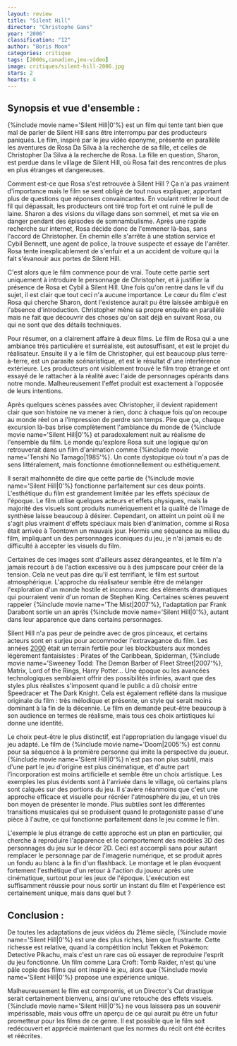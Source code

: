 ```yaml
---
layout: review
title: "Silent Hill"
director: "Christophe Gans"
year: "2006"
classification: "12"
author: "Boris Moon"
categories: critique
tags: [2000s,canadien,jeu-video]
image: critiques/silent-hill-2006.jpg
stars: 2
hearts: 4
---
```


## Synopsis et vue d'ensemble :

{%include movie name='Silent Hill|0'%} est un film qui tente tant bien que mal de parler de Silent Hill sans être interrompu par des producteurs paniqués. Le film, inspiré par le jeu vidéo éponyme, présente en parallèle les aventures de Rosa Da Silva à la recherche de sa fille, et celles de Christopher Da Silva à la recherche de Rosa. La fille en question, Sharon, est perdue dans le village de Silent Hill, où Rosa fait des rencontres de plus en plus étranges et dangereuses.

Comment est-ce que Rosa s'est retrouvée à Silent Hill ? Ça n'a pas vraiment d'importance mais le film se sent obligé de tout nous expliquer, apportant plus de questions que réponses convaincantes. En voulant retirer le bout de fil qui dépassait, les producteurs ont tiré trop fort et ont ruiné le pull de laine. Sharon a des visions du village dans son sommeil, et met sa vie en danger pendant des épisodes de somnambulisme. Après une rapide recherche sur internet, Rosa décide donc de l'emmener là-bas, sans l'accord de Christopher. En chemin elle s'arrête à une station service et Cybil Bennett, une agent de police, la trouve suspecte et essaye de l'arrêter. Rosa tente inexplicablement de s'enfuir et a un accident de voiture qui la fait s'évanouir aux portes de Silent Hill.

C'est alors que le film commence pour de vrai. Toute cette partie sert uniquement à introduire le personnage de Christopher, et à justifier la présence de Rosa et Cybil à Silent Hill. Une fois qu'on rentre dans le vif du sujet, il est clair que tout ceci n'a aucune importance. Le cœur du film c'est Rosa qui cherche Sharon, dont l'existence aurait pu être laissée ambiguë en l'absence d'introduction. Christopher mène sa propre enquête en parallèle mais ne fait que découvrir des choses qu'on sait déjà en suivant Rosa, ou qui ne sont que des détails techniques.

Pour résumer, on a clairement affaire à deux films. Le film de Rosa qui a une ambiance très particulière et surréaliste, est autosuffisant, et est le projet du réalisateur. Ensuite il y a le film de Christopher, qui est beaucoup plus terre-à-terre, est un parasite scénaristique, et est le résultat d'une interférence extérieure. Les producteurs ont visiblement trouvé le film trop étrange et ont essayé de le rattacher à la réalité avec l'aide de personnages opérants dans notre monde. Malheureusement l'effet produit est exactement à l'opposée de leurs intentions.

Après quelques scènes passées avec Christopher, il devient rapidement clair que son histoire ne va mener à rien, donc à chaque fois qu'on recoupe au monde réel on a l'impression de perdre son temps. Pire que ça, chaque excursion là-bas brise complètement l'ambiance du monde de {%include movie name='Silent Hill|0'%} et paradoxalement nuit au réalisme de l'ensemble du film. Le monde qu'explore Rosa suit une logique qu'on retrouverait dans un film d'animation comme {%include movie name='Tenshi No Tamago|1985'%}. Un conte dystopique où tout n'a pas de sens littéralement, mais fonctionne émotionnellement ou esthétiquement.

Il serait malhonnête de dire que cette partie de {%include movie name='Silent Hill|0'%} fonctionne parfaitement sur ces deux points. L'esthétique du film est grandement limitée par les effets spéciaux de l'époque. Le film utilise quelques acteurs et effets physiques, mais la majorité des visuels sont produits numériquement et la qualité de l'image de synthèse laisse beaucoup à désirer. Cependant, on atteint un point où il ne s'agit plus vraiment d'effets spéciaux mais bien d'animation, comme si Rosa était arrivée à Toontown un mauvais jour. Hormis une séquence au milieu du film, impliquant un des personnages iconiques du jeu, je n'ai jamais eu de difficulté à accepter les visuels du film.

Certaines de ces images sont d'ailleurs assez dérangeantes, et le film n'a jamais recourt à de l'action excessive ou à des jumpscare pour créer de la tension. Cela ne veut pas dire qu'il est terrifiant, le film est surtout atmosphérique. L'approche du réalisateur semble être de mélanger l'exploration d'un monde hostile et inconnu avec des éléments dramatiques qui pourraient venir d'un roman de Stephen King. Certaines scènes peuvent rappeler {%include movie name='The Mist|2007'%}, l'adaptation par Frank Darabont sortie un an après {%include movie name='Silent Hill|0'%}, autant dans leur apparence que dans certains personnages.

Silent Hill n'a pas peur de peindre avec de gros pinceaux, et certains acteurs sont en surjeu pour accommoder l'extravagance du film. Les années [2000](2000s) était un terrain fertile pour les blockbusters aux mondes légèrement fantaisistes : Pirates of the Caribbean, Spiderman, {%include movie name='Sweeney Todd: The Demon Barber of Fleet Street|2007'%}, Matrix, Lord of the Rings, Harry Potter... Une époque ou les avancées technologiques semblaient offrir des possibilités infinies, avant que des styles plus réalistes s'imposent quand le public a dû choisir entre Speedracer et The Dark Knight. Cela est également reflété dans la musique originale du film : très mélodique et présente, un style qui serait moins dominant à la fin de la décennie. Le film en demande peut-être beaucoup à son audience en termes de réalisme, mais tous ces choix artistiques lui donne une identité.

Le choix peut-être le plus distinctif, est l'appropriation du langage visuel du jeu adapté. Le film de {%include movie name='Doom|2005'%} est connu pour sa séquence à la première personne qui imite la perspective du joueur. {%include movie name='Silent Hill|0'%} n'est pas non plus subtil, mais d'une part le jeu d'origine est plus cinématique, et d'autre part l'incorporation est moins artificielle et semble être un choix artistique. Les exemples les plus évidents sont à l'arrivée dans le village, où certains plans sont calqués sur des portions du jeu. Il s'avère néanmoins que c'est une approche efficace et visuelle pour récréer l'atmosphère du jeu, et un très bon moyen de présenter le monde. Plus subtiles sont les différentes transitions musicales qui se produisent quand le protagoniste passe d'une pièce à l'autre, ce qui fonctionne parfaitement dans le jeu comme le film.

L'exemple le plus étrange de cette approche est un plan en particulier, qui cherche à reproduire l'apparence et le comportement des modèles 3D des personnages du jeu sur le décor 2D. Ceci est accompli sans pour autant remplacer le personnage par de l'imagerie numérique, et se produit après un fondu au blanc à la fin d'un flashback. Le montage et le plan évoquent fortement l'esthétique d'un retour à l'action du joueur après une cinématique, surtout pour les jeux de l'époque. L'exécution est suffisamment réussie pour nous sortir un instant du film et l'expérience est certainement unique, mais dans quel but ?

## Conclusion :

De toutes les adaptations de jeux vidéos du 21ème siècle, {%include movie name='Silent Hill|0'%} est une des plus riches, bien que frustrante. Cette richesse est relative, quand la compétition inclut Tekken et Pokémon: Detective Pikachu, mais c'est un rare cas où essayer de reproduire l'esprit du jeu fonctionne. Un film comme Lara Croft: Tomb Raider, n'est qu'une pâle copie des films qui ont inspiré le jeu, alors que {%include movie name='Silent Hill|0'%} propose une expérience unique.

Malheureusement le film est compromis, et un Director's Cut drastique serait certainement bienvenu, ainsi qu'une retouche des effets visuels. {%include movie name='Silent Hill|0'%} ne vous laissera pas un souvenir impérissable, mais vous offre un aperçu de ce qui aurait pu être un futur prometteur pour les films de ce genre. Il est possible que le film soit redécouvert et apprécié maintenant que les normes du récit ont été écrites et réécrites.
